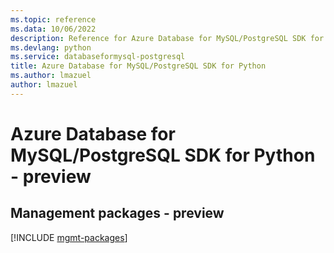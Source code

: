 ```yaml
---
ms.topic: reference
ms.data: 10/06/2022
description: Reference for Azure Database for MySQL/PostgreSQL SDK for Python
ms.devlang: python
ms.service: databaseformysql-postgresql
title: Azure Database for MySQL/PostgreSQL SDK for Python
ms.author: lmazuel
author: lmazuel
---
```

# Azure Database for MySQL/PostgreSQL SDK for Python - preview

## Management packages - preview
[!INCLUDE [mgmt-packages](database-for-mysql-postgresql-mgmt-index.md)]